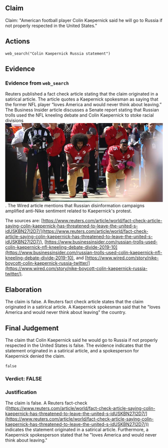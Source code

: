 ## Claim
Claim: "American football player Colin Kaepernick said he will go to Russia if not properly respected in the United States."

## Actions
```
web_search("Colin Kaepernick Russia statement")
```

## Evidence
### Evidence from `web_search`
Reuters published a fact check article stating that the claim originated in a satirical article. The article quotes a Kaepernick spokesman as saying that the former NFL player “loves America and would never think about leaving.” The Business Insider article discusses a Senate report stating that Russian trolls used the NFL kneeling debate and Colin Kaepernick to stoke racial divisions ![image 2168](media/2025-08-07_20-04-1754597057-334572.jpg). The Wired article mentions that Russian disinformation campaigns amplified anti-Nike sentiment related to Kaepernick's protest.

The sources are: [https://www.reuters.com/article/world/fact-check-article-saying-colin-kaepernick-has-threatened-to-leave-the-united-s-idUSKBN27I2D7/](https://www.reuters.com/article/world/fact-check-article-saying-colin-kaepernick-has-threatened-to-leave-the-united-s-idUSKBN27I2D7/), [https://www.businessinsider.com/russian-trolls-used-colin-kaepernick-nfl-kneeling-debate-divide-2019-10](https://www.businessinsider.com/russian-trolls-used-colin-kaepernick-nfl-kneeling-debate-divide-2019-10), and [https://www.wired.com/story/nike-boycott-colin-kaepernick-russia-twitter/](https://www.wired.com/story/nike-boycott-colin-kaepernick-russia-twitter/).


## Elaboration
The claim is false. A Reuters fact check article states that the claim originated in a satirical article. A Kaepernick spokesman said that he "loves America and would never think about leaving" the country.


## Final Judgement
The claim that Colin Kaepernick said he would go to Russia if not properly respected in the United States is false. The evidence indicates that the statement originated in a satirical article, and a spokesperson for Kaepernick denied the claim.

`false`


### Verdict: FALSE

### Justification
The claim is false. A Reuters fact-check ([https://www.reuters.com/article/world/fact-check-article-saying-colin-kaepernick-has-threatened-to-leave-the-united-s-idUSKBN27I2D7/](https://www.reuters.com/article/world/fact-check-article-saying-colin-kaepernick-has-threatened-to-leave-the-united-s-idUSKBN27I2D7/)) indicates the statement originated in a satirical article. Furthermore, a Kaepernick spokesperson stated that he "loves America and would never think about leaving."
